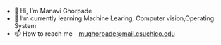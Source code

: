 - 👋 Hi, I’m Manavi Ghorpade 
- 🌱 I’m currently learning Machine Learing, Computer vision,Operating System
- 📫 How to reach me - mughorpade@mail.csuchico.edu

<!---
Manavi-ghorpade/Manavi-ghorpade is a ✨ special ✨ repository because its `README.md` (this file) appears on your GitHub profile.
You can click the Preview link to take a look at your changes.
--->

